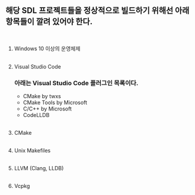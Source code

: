 ## 해당 SDL 프로젝트들을 정상적으로 빌드하기 위해선 아래 항목들이 깔려 있어야 한다.  
&nbsp;  

1. Windows 10 이상의 운영체제  
&nbsp;  

2. Visual Studio Code  
    ### 아래는 Visual Studio Code 플러그인 목록이다.  
    * CMake by twxs
    * CMake Tools by Microsoft
    * C/C++ by Microsoft
    * CodeLLDB  
&nbsp;  

3. CMake  
&nbsp;  

4. Unix Makefiles  
&nbsp;  

5. LLVM (Clang, LLDB)  
&nbsp;  

6. Vcpkg
